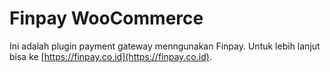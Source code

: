 # Finpay WooCommerce
Ini adalah plugin payment gateway menngunakan Finpay. Untuk lebih lanjut bisa ke [https://finpay.co.id](https://finpay.co.id).

